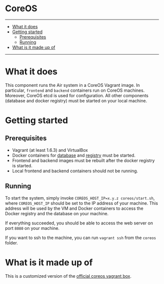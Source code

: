 CoreOS
==========

----------------------

- [What it does](#what-it-does)
- [Getting started](#getting-started)
    - [Prerequisites](#prerequisites)
    - [Running](#running)
- [What is it made up of](#what-is-it-made-up-of)

----------------------

# What it does

This component runs the Air system in a CoreOS Vagrant image. In particular, `frontend` and `backend` containers run on CoreOS machines. Moreover, CoreOS etcd is used for configuration. All other components (database and docker registry) must be started on your local machine.

# Getting started

## Prerequisites

- Vagrant (at least 1.6.3) and VirtualBox
- Docker containers for [database](../db/README.md) and [registry](../docker_registry/README.md) must be started.
- Frontend and backend images must be rebuilt after the docker registry is started.
- Local frontend and backend containers should not be running.

## Running

To start the system, simply invoke `COREOS_HOST_IP=x.y.z coreos/start.sh`, where `COREOS_HOST_IP` should be set to the IP address of your machine. This address will be used by the VM and Docker containers to access the Docker registry and the database on your machine.

If everything succeeded, you should be able to access the web server on port `8080` on your machine.

If you want to ssh to the machine, you can run `vagrant ssh` from the `coreos` folder.


# What is it made up of

This is a customized version of the [official coreos vagrant box](https://github.com/coreos/coreos-vagrant).
